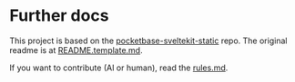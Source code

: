 # Further docs

This project is based on the [pocketbase-sveltekit-static](https://github.com/Egor-S/pocketbase-sveltekit-static) repo. The original readme is at [README.template.md](./README.template.md).

If you want to contribute (AI or human), read the [rules.md](./rules.md).
